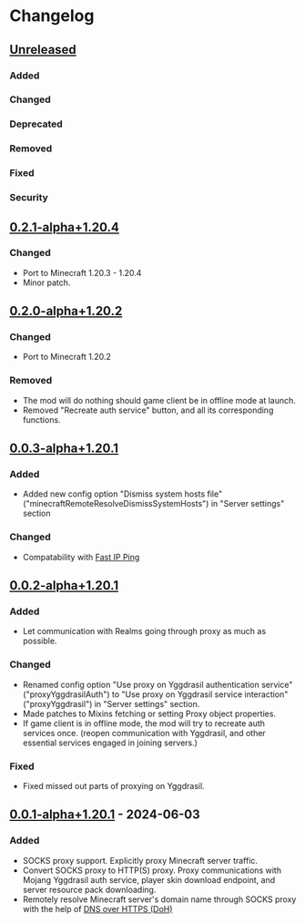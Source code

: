 # Changelog

## [Unreleased]

### Added

### Changed

### Deprecated

### Removed

### Fixed

### Security

## [0.2.1-alpha+1.20.4]

### Changed

- Port to Minecraft 1.20.3 - 1.20.4
- Minor patch.

## [0.2.0-alpha+1.20.2]

### Changed

- Port to Minecraft 1.20.2

### Removed

- The mod will do nothing should game client be in offline mode at launch.
- Removed "Recreate auth service" button, and all its corresponding functions.

## [0.0.3-alpha+1.20.1]

### Added

- Added new config option "Dismiss system hosts file"("minecraftRemoteResolveDismissSystemHosts") in "Server settings" section

### Changed

- Compatability with [Fast IP Ping](https://modrinth.com/mod/fast-ip-ping)

## [0.0.2-alpha+1.20.1]

### Added

- Let communication with Realms going through proxy as much as possible.

### Changed

- Renamed config option "Use proxy on Yggdrasil authentication service"("proxyYggdrasilAuth")
  to "Use proxy on Yggdrasil service interaction"("proxyYggdrasil") in "Server settings" section.
- Made patches to Mixins fetching or setting Proxy object properties.
- If game client is in offline mode, the mod will try to recreate auth services once.
  (reopen communication with Yggdrasil, and other essential services engaged in joining servers.)

### Fixed

- Fixed missed out parts of proxying on Yggdrasil.

## [0.0.1-alpha+1.20.1] - 2024-06-03

### Added

- SOCKS proxy support. Explicitly proxy Minecraft server traffic.
- Convert SOCKS proxy to HTTP(S) proxy. Proxy communications with Mojang Yggdrasil auth service, player skin download endpoint, and server resource pack downloading.
- Remotely resolve Minecraft server's domain name through SOCKS proxy with the help of [DNS over HTTPS (DoH)](https://www.rfc-editor.org/rfc/rfc8484)

[Unreleased]: https://github.com/CrimsonEdgeHope/SocksProxyClientOfMinecraft/compare/v0.2.1-alpha+1.20.4...HEAD
[0.2.1-alpha+1.20.4]: https://github.com/CrimsonEdgeHope/SocksProxyClientOfMinecraft/compare/v0.2.0-alpha+1.20.2...v0.2.1-alpha+1.20.4
[0.2.0-alpha+1.20.2]: https://github.com/CrimsonEdgeHope/SocksProxyClientOfMinecraft/compare/v0.0.3-alpha+1.20.1...v0.2.0-alpha+1.20.2
[0.0.3-alpha+1.20.1]: https://github.com/CrimsonEdgeHope/SocksProxyClientOfMinecraft/compare/v0.0.2-alpha+1.20.1...v0.0.3-alpha+1.20.1
[0.0.2-alpha+1.20.1]: https://github.com/CrimsonEdgeHope/SocksProxyClientOfMinecraft/compare/v0.0.1-alpha+1.20.1...v0.0.2-alpha+1.20.1
[0.0.1-alpha+1.20.1]: https://github.com/CrimsonEdgeHope/SocksProxyClientOfMinecraft/commits/v0.0.1-alpha+1.20.1
